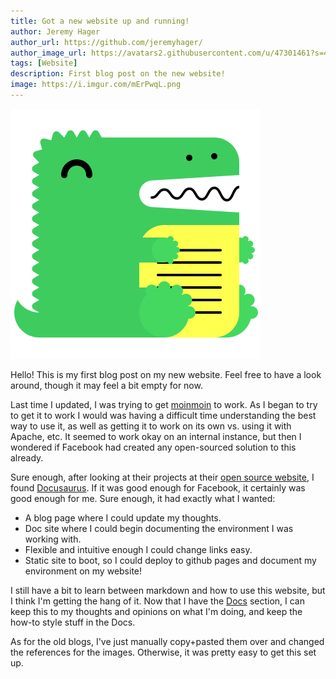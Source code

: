 ```yaml
---
title: Got a new website up and running!
author: Jeremy Hager
author_url: https://github.com/jeremyhager/
author_image_url: https://avatars2.githubusercontent.com/u/47301461?s=460&u=05e044dcce4be18b670f9e2c9bda99c511cd4009&v=4
tags: [Website]
description: First blog post on the new website!
image: https://i.imgur.com/mErPwqL.png
---
```

![img](../static/img/logo.svg)

Hello! This is my first blog post on my new website. Feel free to have a look around, though it may feel a bit empty for now.

<!--truncate-->

Last time I updated, I was trying to get [moinmoin](http://moinmo.in/) to work. As I began to try to get it to work I would was having a difficult time understanding the best way to use it, as well as getting it to work on its own vs. using it with Apache, etc. It seemed to work okay on an internal instance, but then I wondered if Facebook had created any open-sourced solution to this already.

Sure enough, after looking at their projects at their [open source website](https://opensource.facebook.com/projects#development-tools), I found [Docusaurus](https://docusaurus.io/). If it was good enough for Facebook, it certainly was good enough for me. Sure enough, it had exactly what I wanted:

* A blog page where I could update my thoughts.
* Doc site where I could begin documenting the environment I was working with.
* Flexible and intuitive enough I could change links easy.
* Static site to boot, so I could deploy to github pages and document my environment on my website!

I still have a bit to learn between markdown and how to use this website, but I think I'm getting the hang of it. Now that I have the [Docs](/Docs) section, I can keep this to my thoughts and opinions on what I'm doing, and keep the how-to style stuff in the Docs.

As for the old blogs, I've just manually copy+pasted them over and changed the references for the images. Otherwise, it was pretty easy to get this set up.
